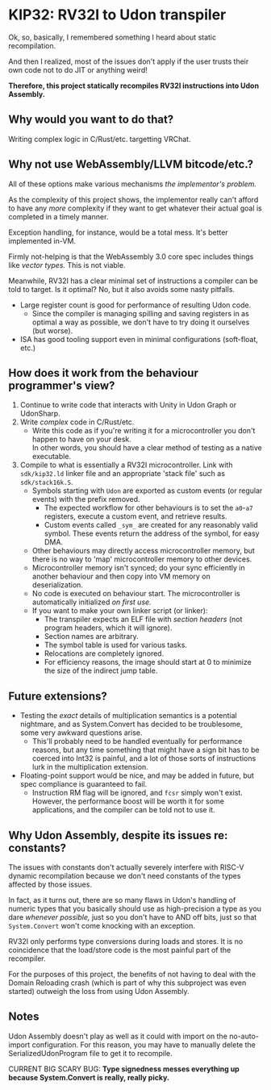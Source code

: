 # KIP32: RV32I to Udon transpiler

Ok, so, basically, I remembered something I heard about static recompilation.

And then I realized, most of the issues don't apply if the user trusts their own code not to do JIT or anything weird!

**Therefore, this project statically recompiles RV32I instructions into Udon Assembly.**

## Why would you want to do that?

Writing complex logic in C/Rust/etc. targetting VRChat.

## Why not use WebAssembly/LLVM bitcode/etc.?

All of these options make various mechanisms _the implementor's problem._

As the complexity of this project shows, the implementor really can't afford to have any _more_ complexity if they want to get whatever their actual goal is completed in a timely manner.

Exception handling, for instance, would be a total mess. It's better implemented in-VM.

Firmly not-helping is that the WebAssembly 3.0 core spec includes things like _vector types._ This is not viable.

Meanwhile, RV32I has a clear minimal set of instructions a compiler can be told to target. Is it optimal? No, but it also avoids some nasty pitfalls.

* Large register count is good for performance of resulting Udon code.
	* Since the compiler is managing spilling and saving registers in as optimal a way as possible, we don't have to try doing it ourselves (but worse).
* ISA has good tooling support even in minimal configurations (soft-float, etc.)

## How does it work from the behaviour programmer's view?

1. Continue to write code that interacts with Unity in Udon Graph or UdonSharp.
2. Write _complex_ code in C/Rust/etc.
	* Write this code as if you're writing it for a microcontroller you don't happen to have on your desk. \
	  In other words, you should have a clear method of testing as a native executable.
3. Compile to what is essentially a RV32I microcontroller. Link with `sdk/kip32.ld` linker file and an appropriate 'stack file' such as `sdk/stack16k.S`.
	* Symbols starting with `Udon` are exported as custom events (or regular events) with the prefix removed.
		* The expected workflow for other behaviours is to set the `a0`-`a7` registers, execute a custom event, and retrieve results.
		* Custom events called `_sym_` are created for any reasonably valid symbol. These events return the address of the symbol, for easy DMA.
	* Other behaviours may directly access microcontroller memory, but there is no way to 'map' microcontroller memory to other devices.
	* Microcontroller memory isn't synced; do your sync efficiently in another behaviour and then copy into VM memory on deserialization.
	* No code is executed on behaviour start. The microcontroller is automatically initialized _on first use._
	* If you want to make your own linker script (or linker):
		* The transpiler expects an ELF file with _section headers_ (not program headers, which it will ignore).
		* Section names are arbitrary.
		* The symbol table is used for various tasks.
		* Relocations are completely ignored.
		* For efficiency reasons, the image should start at 0 to minimize the size of the indirect jump table.

## Future extensions?

* Testing the _exact_ details of multiplication semantics is a potential nightmare, and as System.Convert has decided to be troublesome, some very awkward questions arise.
	* This'll probably need to be handled eventually for performance reasons, but any time something that might have a sign bit has to be coerced into Int32 is painful, and a lot of those sorts of instructions lurk in the multiplication extension.
* Floating-point support would be nice, and may be added in future, but spec compliance is guaranteed to fail.
	* Instruction RM flag will be ignored, and `fcsr` simply won't exist. However, the performance boost will be worth it for some applications, and the compiler can be told not to use it.

## Why Udon Assembly, despite its issues re: constants?

The issues with constants don't actually severely interfere with RISC-V dynamic recompilation because we don't need constants of the types affected by those issues.

In fact, as it turns out, there are so many flaws in Udon's handling of numeric types that you basically should use as high-precision a type as you dare _whenever possible,_ just so you don't have to AND off bits, just so that `System.Convert` won't come knocking with an exception.

RV32I only performs type conversions during loads and stores. It is no coincidence that the load/store code is the most painful part of the recompiler.

For the purposes of this project, the benefits of not having to deal with the Domain Reloading crash (which is part of why this subproject was even started) outweigh the loss from using Udon Assembly.

## Notes

Udon Assembly doesn't play as well as it could with import on the no-auto-import configuration. For this reason, you may have to manually delete the SerializedUdonProgram file to get it to recompile.

CURRENT BIG SCARY BUG: **Type signedness messes everything up because System.Convert is really, really picky.**
